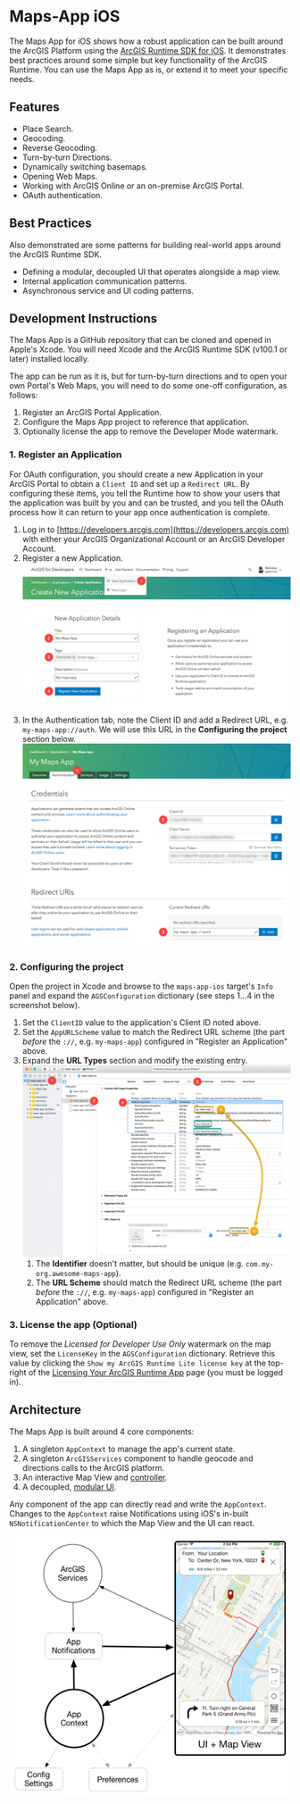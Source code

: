 # Maps-App iOS

The Maps App for iOS shows how a robust application can be built around the ArcGIS Platform using the [ArcGIS Runtime SDK for iOS](https://developers.arcgis.com/ios/). It demonstrates best practices around some simple but key functionality of the ArcGIS Runtime. You can use the Maps App as is, or extend it to meet your specific needs.

## Features
* Place Search.
* Geocoding.
* Reverse Geocoding.
* Turn-by-turn Directions.
* Dynamically switching basemaps.
* Opening Web Maps.
* Working with ArcGIS Online or an on-premise ArcGIS Portal.
* OAuth authentication.

## Best Practices
Also demonstrated are some patterns for building real-world apps around the ArcGIS Runtime SDK.

* Defining a modular, decoupled UI that operates alongside a map view.
* Internal application communication patterns.
* Asynchronous service and UI coding patterns.

## Development Instructions
The Maps App is a GitHub repository that can be cloned and opened in Apple's Xcode. You will need Xcode and the ArcGIS Runtime SDK (v100.1 or later) installed locally.

The app can be run as it is, but for turn-by-turn directions and to open your own Portal's Web Maps, you will need to do some one-off configuration, as follows:

1. Register an ArcGIS Portal Application.
2. Configure the Maps App project to reference that application.
3. Optionally license the app to remove the Developer Mode watermark.

### 1. Register an Application 
For OAuth configuration, you should create a new Application in your ArcGIS Portal to obtain a `Client ID` and set up a `Redirect URL`. By configuring these items, you tell the Runtime how to show your users that the application was built by you and can be trusted, and you tell the OAuth process how it can return to your app once authentication is complete.

1. Log in to [https://developers.arcgis.com](https://developers.arcgis.com) with either your ArcGIS Organizational Account or an ArcGIS Developer Account.
2. Register a new Application. ![Register new application](/docs/images/create-application.png)
3. In the Authentication tab, note the Client ID and add a Redirect URL, e.g. `my-maps-app://auth`. We will use this URL in the **Configuring the project** section below. ![Configure new application](/docs/images/configure-application.png)

### 2. Configuring the project
Open the project in Xcode and browse to the `maps-app-ios` target's `Info` panel and expand the `AGSConfiguration` dictionary (see steps 1...4 in the screenshot below).

1. Set the `ClientID` value to the application's Client ID noted above.
2. Set the `AppURLScheme` value to match the Redirect URL scheme (the part *before* the `://`, e.g. `my-maps-app`) configured in "Register an Application" above.
3. Expand the **URL Types** section and modify the existing entry. ![Configure the App URL Scheme](/docs/images/configure-xcode-target.png)
    1. The **Identifier** doesn't matter, but should be unique (e.g. `com.my-org.awesome-maps-app`).
    2. The **URL Scheme** should match the Redirect URL scheme (the part *before* the `://`, e.g. `my-maps-app`) configured in "Register an Application" above.

### 3. License the app (Optional)
To remove the _Licensed for Developer Use Only_ watermark on the map view, set the `LicenseKey` in the `AGSConfiguration` dictionary. Retrieve this value by clicking the `Show my ArcGIS Runtime Lite license key` at the top-right of the [Licensing Your ArcGIS Runtime App](https://developers.arcgis.com/arcgis-runtime/licensing/) page (you must be logged in).

## Architecture
The Maps App is built around 4 core components:

1. A singleton `AppContext` to manage the app's current state.
2. A singleton `ArcGISServices` component to handle geocode and directions calls to the ArcGIS platform.
2. An interactive Map View and [controller](UI/Map%20View).
3. A decoupled, [modular UI](UI).

Any component of the app can directly read and write the `AppContext`. Changes to the `AppContext` raise Notifications using iOS's in-built `NSNotificationCenter` to which the Map View and the UI can react.

![App Architecture](/docs/images/app-architecture.png)
